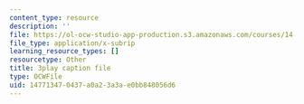 ```yaml
---
content_type: resource
description: ''
file: https://ol-ocw-studio-app-production.s3.amazonaws.com/courses/14-01sc-principles-of-microeconomics-fall-2011/147713470437a0a23a3ae0bb848056d6_qRkAq_G_9cs.srt
file_type: application/x-subrip
learning_resource_types: []
resourcetype: Other
title: 3play caption file
type: OCWFile
uid: 14771347-0437-a0a2-3a3a-e0bb848056d6
---
```

